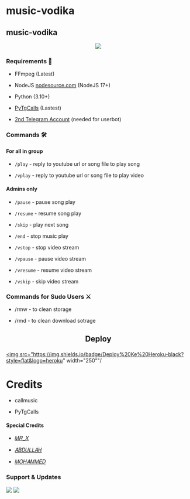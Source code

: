 # music-vodika

<h2 align="centre">music-vodika</h2>

<p align="center">

  <img src="https://telegra.ph/file/ccb4621de8175508fecd1.jpg">

</p>

<h3>Requirements 📝</h3>

- FFmpeg (Latest)

- NodeJS [nodesource.com](https://nodesource.com/) (NodeJS 17+)

- Python (3.10+)

- [PyTgCalls](https://github.com/pytgcalls/pytgcalls) (Lastest)

- [2nd Telegram Account](https://telegram.org/blog/themes-accounts#multiple-accounts) (needed for userbot)

### Commands 🛠

#### For all in group

- `/play` - reply to youtube url or song file to play song

- `/vplay` - reply to youtube url or song file to play video

#### Admins only

- `/pause` - pause song play

- `/resume` - resume song play

- `/skip` - play next song

- `/end` - stop music play

- `/vstop` - stop video stream

- `/vpause` - pause video stream

- `/vresume` - resume video stream

- `/vskip` - skip video stream

### Commands for Sudo Users ⚔️

- /rmw - to clean storage

- /rmd - to clean download sotrage

<h2 align="center">

   Deploy

</h2>

<p align="center">

<a href="https://heroku.com/deploy?template=https://github.com/Abdulrahmman8894/music-vodika"><img src="https://img.shields.io/badge/Deploy%20Ke%20Heroku-black?style=flat&logo=heroku" width="250""/</a>  

# Credits

- callmusic 

- PyTgCalls

#### Special Credits

- [𝑀𝑅_𝑋](https://t.me/MR_X_N)

- [𝐴𝐵𝐷𝑈𝐿𝐿𝐴𝐻](https://t.me/MR_X_N3)

- [𝑀𝑂𝐻𝐴𝑀𝑀𝐸𝐷](https://t.me/MR_X_N2)

### Support & Updates 

<a href="https://t.me/SULTAN1_1B"><img src="https://img.shields.io/badge/Join-Group%20Support-red.svg?style=for-the-badge&logo=Telegram"></a> <a href="https://t.me/MR_X_N_2"><img src="https://img.shields.io/badge/Join-Updates%20Channel-white.svg?style=for-the-badge&logo=Telegram"></a>
